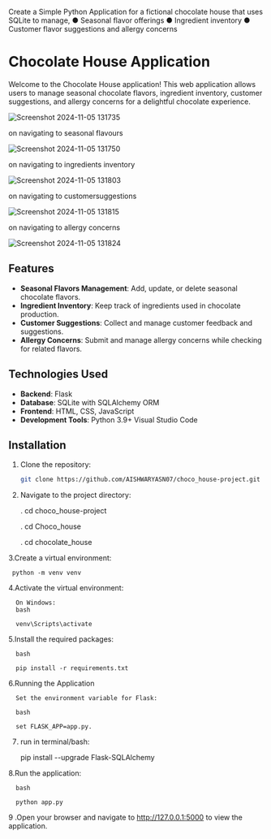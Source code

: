 Create a Simple Python Application for a fictional chocolate house that uses
SQLite to manage,
● Seasonal flavor offerings
● Ingredient inventory
● Customer flavor suggestions and allergy concerns



# Chocolate House Application

Welcome to the Chocolate House application! This web application allows users to manage seasonal chocolate flavors, ingredient inventory, customer suggestions, and allergy concerns for a delightful chocolate experience.

![Screenshot 2024-11-05 131735](https://github.com/user-attachments/assets/0ef26f23-007c-434e-aaea-30767d27ed38)

on navigating to seasonal flavours

![Screenshot 2024-11-05 131750](https://github.com/user-attachments/assets/10bb9f20-26f3-4fd2-b726-0fb0892a3407)

on navigating to ingredients inventory

![Screenshot 2024-11-05 131803](https://github.com/user-attachments/assets/13498954-447d-4cc2-b8fe-0fdbe61c968a)

on navigating to customersuggestions

![Screenshot 2024-11-05 131815](https://github.com/user-attachments/assets/3963c2cc-f787-4562-a4f2-586e5fe144dc)

on navigating to allergy concerns

![Screenshot 2024-11-05 131824](https://github.com/user-attachments/assets/9960ca57-347b-4f19-87f8-bdf7a824c217)

## Features

- **Seasonal Flavors Management**: Add, update, or delete seasonal chocolate flavors.
- **Ingredient Inventory**: Keep track of ingredients used in chocolate production.
- **Customer Suggestions**: Collect and manage customer feedback and suggestions.
- **Allergy Concerns**: Submit and manage allergy concerns while checking for related flavors.


## Technologies Used

- **Backend**: Flask
- **Database**: SQLite with SQLAlchemy ORM
- **Frontend**: HTML, CSS, JavaScript
- **Development Tools**: Python 3.9+ Visual Studio Code



## Installation

1. Clone the repository:

   ```bash
   git clone https://github.com/AISHWARYASN07/choco_house-project.git

2. Navigate to the project directory:

   . cd choco_house-project

   
   . cd Choco_house

   
   . cd chocolate_house

  3.Create a virtual environment:
    
     python -m venv venv
     
  4.Activate the virtual environment:

      On Windows:
      bash

      venv\Scripts\activate

   5.Install the required packages:

      bash

      pip install -r requirements.txt

   6.Running the Application
      
      Set the environment variable for Flask:

      bash

      set FLASK_APP=app.py.

   7. run in terminal/bash:
      
      pip install --upgrade Flask-SQLAlchemy

   8.Run the application:

      bash

      python app.py

  9 .Open your browser and navigate to http://127.0.0.1:5000 to view the application.







     

   
